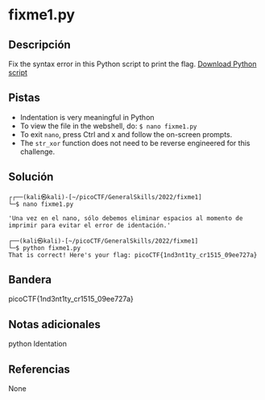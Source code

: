 # fixme1.py
## Descripción
Fix the syntax error in this Python script to print the flag. [Download Python script](https://artifacts.picoctf.net/c/26/fixme1.py)

## Pistas
- Indentation is very meaningful in Python
- To view the file in the webshell, do: `$ nano fixme1.py`
- To exit `nano`, press Ctrl and x and follow the on-screen prompts.
- The `str_xor` function does not need to be reverse engineered for this challenge.

## Solución
```shell
┌┌──(kali㉿kali)-[~/picoCTF/GeneralSkills/2022/fixme1]
└─$ nano fixme1.py             

'Una vez en el nano, sólo debemos eliminar espacios al momento de imprimir para evitar el error de identación.'

┌──(kali㉿kali)-[~/picoCTF/GeneralSkills/2022/fixme1]
└─$ python fixme1.py   
That is correct! Here's your flag: picoCTF{1nd3nt1ty_cr1515_09ee727a}

```

## Bandera
picoCTF{1nd3nt1ty_cr1515_09ee727a}

## Notas adicionales
python
Identation

## Referencias
None
